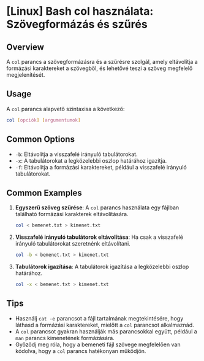 # [Linux] Bash col használata: Szövegformázás és szűrés

## Overview
A `col` parancs a szövegformázásra és a szűrésre szolgál, amely eltávolítja a formázási karaktereket a szövegből, és lehetővé teszi a szöveg megfelelő megjelenítését.

## Usage
A `col` parancs alapvető szintaxisa a következő:

```bash
col [opciók] [argumentumok]
```

## Common Options
- `-b`: Eltávolítja a visszafelé irányuló tabulátorokat.
- `-x`: A tabulátorokat a legközelebbi oszlop határához igazítja.
- `-f`: Eltávolítja a formázási karaktereket, például a visszafelé irányuló tabulátorokat.

## Common Examples
1. **Egyszerű szöveg szűrése**:
   A `col` parancs használata egy fájlban található formázási karakterek eltávolítására.
   ```bash
   col < bemenet.txt > kimenet.txt
   ```

2. **Visszafelé irányuló tabulátorok eltávolítása**:
   Ha csak a visszafelé irányuló tabulátorokat szeretnénk eltávolítani.
   ```bash
   col -b < bemenet.txt > kimenet.txt
   ```

3. **Tabulátorok igazítása**:
   A tabulátorok igazítása a legközelebbi oszlop határához.
   ```bash
   col -x < bemenet.txt > kimenet.txt
   ```

## Tips
- Használj `cat -e` parancsot a fájl tartalmának megtekintésére, hogy láthasd a formázási karaktereket, mielőtt a `col` parancsot alkalmaznád.
- A `col` parancsot gyakran használják más parancsokkal együtt, például a `man` parancs kimenetének formázására.
- Győződj meg róla, hogy a bemeneti fájl szövege megfelelően van kódolva, hogy a `col` parancs hatékonyan működjön.